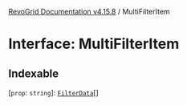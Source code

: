 [RevoGrid Documentation v4.15.8](README.md) / MultiFilterItem

# Interface: MultiFilterItem

## Indexable

 \[`prop`: `string`\]: [`FilterData`](Interface.FilterData.md)[]
